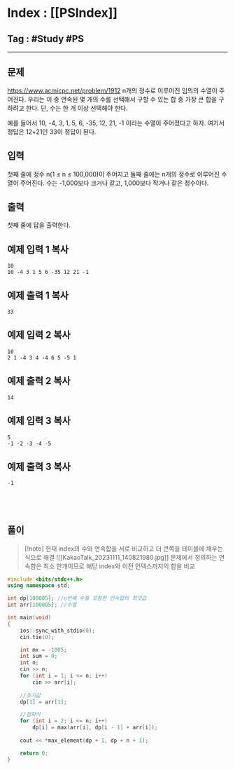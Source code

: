 # Index : [[PSIndex]]
## Tag : #Study #PS
---

## 문제
https://www.acmicpc.net/problem/1912
n개의 정수로 이루어진 임의의 수열이 주어진다. 우리는 이 중 연속된 몇 개의 수를 선택해서 구할 수 있는 합 중 가장 큰 합을 구하려고 한다. 단, 수는 한 개 이상 선택해야 한다.

예를 들어서 10, -4, 3, 1, 5, 6, -35, 12, 21, -1 이라는 수열이 주어졌다고 하자. 여기서 정답은 12+21인 33이 정답이 된다.

## 입력

첫째 줄에 정수 n(1 ≤ n ≤ 100,000)이 주어지고 둘째 줄에는 n개의 정수로 이루어진 수열이 주어진다. 수는 -1,000보다 크거나 같고, 1,000보다 작거나 같은 정수이다.

## 출력

첫째 줄에 답을 출력한다.

## 예제 입력 1 복사

```
10
10 -4 3 1 5 6 -35 12 21 -1
```

## 예제 출력 1 복사

```
33
```

## 예제 입력 2 복사

```
10
2 1 -4 3 4 -4 6 5 -5 1
```

## 예제 출력 2 복사

```
14
```

## 예제 입력 3 복사

```
5
-1 -2 -3 -4 -5
```

## 예제 출력 3 복사

```
-1
```
   
---
## 풀이
> [!note] 현재 index의 수와 연속합을 서로 비교하고 더 큰쪽을 테이블에 채우는 식으로 해결
> ![[KakaoTalk_20231111_140821980.jpg]]
> 문제에서 정의하는 연속합은 최소 한개이므로 해당 index와 이전 인덱스까지의 합을 비교
```cpp
#include <bits/stdc++.h>
using namespace std;

int dp[100005]; //n번째 수를 포함한 연속합의 최댓값
int arr[100005]; //수열

int main(void)
{
    ios::sync_with_stdio(0);
    cin.tie(0);

    int mx = -1005;
    int sum = 0;
    int n;
    cin >> n;
    for (int i = 1; i <= n; i++)
        cin >> arr[i];
    
    //초기값
    dp[1] = arr[1];

    //점화식
    for (int i = 2; i <= n; i++)
        dp[i] = max(arr[i], dp[i - 1] + arr[i]);
    
    cout << *max_element(dp + 1, dp + n + 1);

    return 0;
}
```